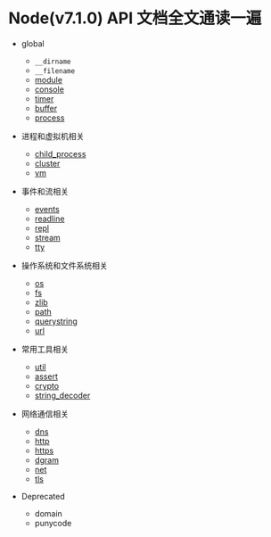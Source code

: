 # Node(v7.1.0) API 文档全文通读一遍

*   global
    *   `__dirname`
    *   `__filename`
    *   [module](global-module.md)
    *   [console](global-console.md)
    *   [timer](global-timer.md)
    *   [buffer](global-buffer.md)
    *   [process](global-process.md)

*   进程和虚拟机相关

    *   [child_process](child_process.md)
    *   [cluster](cluster.md)
    *   [vm](vm.md)

*   事件和流相关

    *   [events](events.md)
    *   [readline](readline.md)
    *   [repl](repl.md)
    *   [stream](stream.md)
    *   [tty](tty.md)

*   操作系统和文件系统相关

    *   [os](os.md)
    *   [fs](fs.md)
    *   [zlib](zlib.md)
    *   [path](path.md)
    *   [querystring](querystring.md)
    *   [url](url.md)

*   常用工具相关

    *   [util](util.md)
    *   [assert](assert.md)
    *   [crypto](crypto.md)
    *   [string_decoder](string_decoder.md)

*   网络通信相关

    *   [dns](dns.md)
    *   [http](http.md)
    *   [https](https.md)
    *   [dgram](dgram.md)
    *   [net](net.md)
    *   [tls](tls.md)

*   Deprecated

    *   domain
    *   punycode

